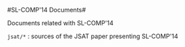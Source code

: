 #SL-COMP'14 Documents#

Documents related with SL-COMP'14

`jsat/*` : sources of the JSAT paper presenting SL-COMP'14

